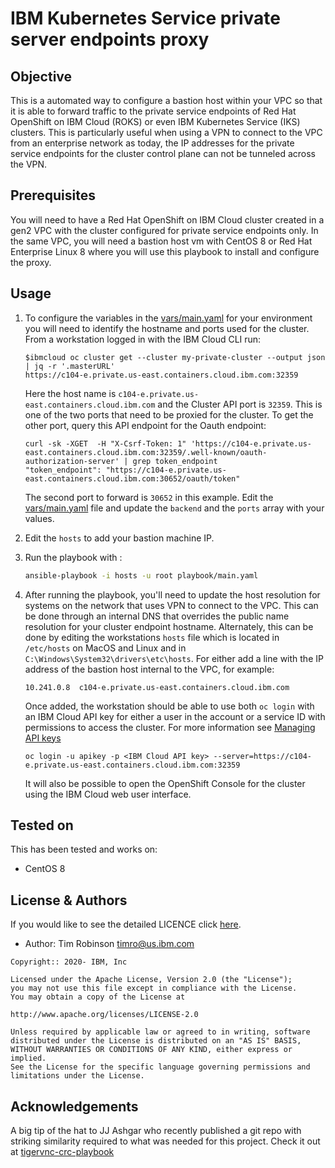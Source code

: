 # IBM Kubernetes Service private server endpoints proxy

## Objective

This is a automated way to configure a bastion host within your VPC so that it is able to forward traffic to the private service endpoints of Red Hat OpenShift on IBM Cloud (ROKS) or even IBM Kubernetes Service (IKS) clusters. This is particularly useful when using a VPN to connect to the VPC from an enterprise network as today, the IP addresses for the private service endpoints for the cluster control plane can not be tunneled across the VPN.

## Prerequisites

You will need to have a Red Hat OpenShift on IBM Cloud cluster created in a gen2 VPC with the cluster configured for private service endpoints only. In the same VPC, you will need a bastion host vm with CentOS 8 or Red Hat Enterprise Linux 8 where you will use this playbook to install and configure the proxy.

## Usage

1. To configure the variables in the [vars/main.yaml](./vars/main.yaml) for your environment you will need to identify the hostname and ports used for the cluster. From a workstation logged in with the IBM Cloud CLI run:

    ```console
    $ibmcloud oc cluster get --cluster my-private-cluster --output json | jq -r '.masterURL'
    https://c104-e.private.us-east.containers.cloud.ibm.com:32359
    ```

    Here the host name is `c104-e.private.us-east.containers.cloud.ibm.com` and the Cluster API port is `32359`. This is one of the two ports that need to be proxied for the cluster. To get the other port, query this API endpoint for the Oauth endpoint:

    ```console
    curl -sk -XGET  -H "X-Csrf-Token: 1" 'https://c104-e.private.us-east.containers.cloud.ibm.com:32359/.well-known/oauth-authorization-server' | grep token_endpoint
    "token_endpoint": "https://c104-e.private.us-east.containers.cloud.ibm.com:30652/oauth/token"
    ```

    The second port to forward is `30652` in this example. Edit the [vars/main.yaml](./vars/main.yaml) file and update the `backend` and the `ports` array with your values.

1. Edit the `hosts` to add your bastion machine IP.

1. Run the playbook with :

    ```bash
    ansible-playbook -i hosts -u root playbook/main.yaml
    ```

1. After running the playbook, you'll need to update the host resolution for systems on the network that uses VPN to connect to the VPC. This can be done through an internal DNS that overrides the public name resolution for your cluster endpoint hostname. Alternately, this can be done by editing the workstations `hosts` file which is located in `/etc/hosts` on MacOS and Linux and in `C:\Windows\System32\drivers\etc\hosts`. For either add a line with the IP address of the bastion host internal to the VPC, for example:

    ```text
    10.241.0.8  c104-e.private.us-east.containers.cloud.ibm.com
    ```

    Once added, the workstation should be able to use both `oc login` with an IBM Cloud API key for either a user in the account or a service ID with permissions to access the cluster. For more information see [Managing API keys](https://cloud.ibm.com/docs/account?topic=account-manapikey_)

    ```console
    oc login -u apikey -p <IBM Cloud API key> --server=https://c104-e.private.us-east.containers.cloud.ibm.com:32359
    ```

    It will also be possible to open the OpenShift Console for the cluster using the IBM Cloud web user interface.

## Tested on

This has been tested and works on:

- CentOS 8

## License & Authors

If you would like to see the detailed LICENCE click [here](./LICENCE).

- Author: Tim Robinson <timro@us.ibm.com>

```text
Copyright:: 2020- IBM, Inc

Licensed under the Apache License, Version 2.0 (the "License");
you may not use this file except in compliance with the License.
You may obtain a copy of the License at

http://www.apache.org/licenses/LICENSE-2.0

Unless required by applicable law or agreed to in writing, software
distributed under the License is distributed on an "AS IS" BASIS,
WITHOUT WARRANTIES OR CONDITIONS OF ANY KIND, either express or implied.
See the License for the specific language governing permissions and
limitations under the License.
```

[haproxy 1.8 Intro]: https://cbonte.github.io/haproxy-dconv/1.8/intro.html

## Acknowledgements

A big tip of the hat to JJ Ashgar who recently published a git repo with striking similarity required to what was needed for this project. Check it out at [tigervnc-crc-playbook](https://github.com/jjasghar/tigervnc-crc-playbook)
